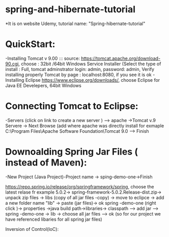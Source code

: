 # spring-and-hibernate-tutorial

*It is on website Udemy, tutorial name: "Spring-hibernate-tutorial"

# QuickStart:
-Installing Tomcat v 9.00 ::: source: https://tomcat.apache.org/download-90.cgi,  choose : 32bit /64bit Windows Service Installer
(Select the type of install : Full, tomcat adminstrator login: admin, password: admin, 
Verify installing properly Tomcat by page : localhost:8080, if you see it  is ok
-Installing Eclipse https://www.eclipse.org/downloads/, choose Eclipse for Java EE Develepers, 64bit Windows

# Connecting Tomcat to Eclipse:
-Servers (click on link to create a new server ) --> apache ->Tomcat v.9 Servere -> Next 
Browse (add where apache was directly install for exmaple C:\Program Files\Apache Software Foundation\Tomcat 9.0 --> Finish

#  Downoalding Spring Jar Files ( instead of Maven):
-New Project (Java Project)-Project name -> sping-demo-one->Finish

https://repo.spring.io/release/org/springframework/spring, choose the latest relase fr example 5.0.2-> 
spring-framework-5.0.2.Release-dist.zip-> unpack zip files -> libs (copy of all jar files -copy) -> move to eclipce -> add a new folder
name "lib" -> paste (jar files)-> ok
spring -demo-one (right click )-> properties ->java build path->libraries-> classpath --> add jar --> spring -demo-one -> lib -> choose all  jar files --> ok
(so for our project we have referenced libaries for all spring jar files)

Inversion of Control(IoC):






